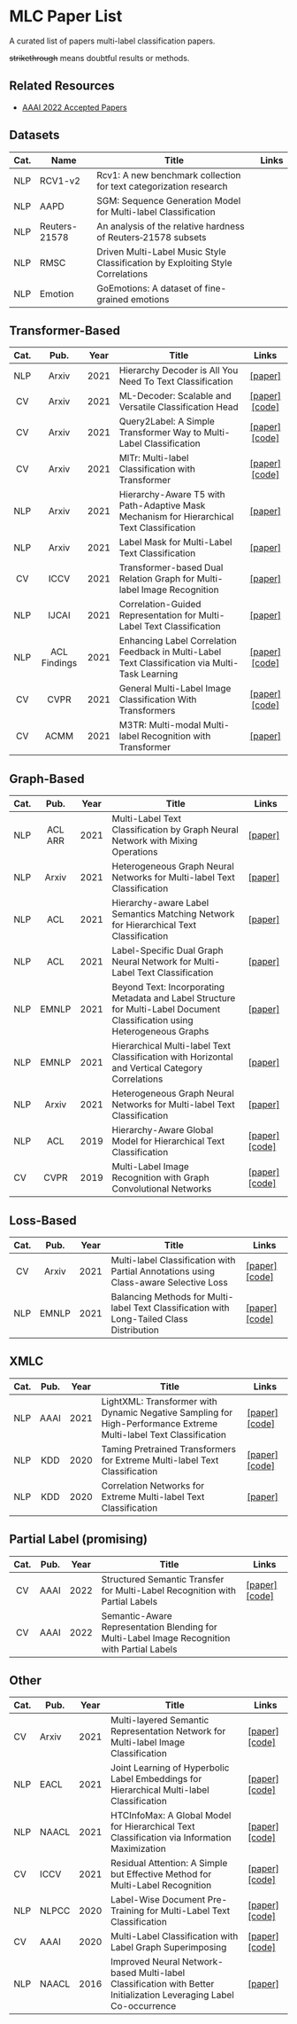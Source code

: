 # MLC Paper List

A curated list of papers multi-label classification papers.

~~strikethrough~~ means doubtful results or methods.

## Related Resources

- [AAAI 2022 Accepted Papers](https://aaai.org/Conferences/AAAI-22/wp-content/uploads/2021/12/AAAI-22_Accepted_Paper_List_Main_Technical_Track.pdf)

## Datasets

| Cat. | Name          | Title                                                        | Links |
| :--: | ------------- | ------------------------------------------------------------ | ----- |
| NLP  | RCV1-v2       | Rcv1: A new benchmark collection for text categorization research |       |
| NLP  | AAPD          | SGM: Sequence Generation Model for Multi-label Classification |       |
| NLP  | Reuters-21578 | An analysis of the relative hardness of Reuters‐21578 subsets |       |
| NLP  | RMSC          | Driven Multi-Label Music Style Classification by Exploiting Style Correlations |       |
| NLP  | Emotion       | GoEmotions: A dataset of fine-grained emotions               |       |

## Transformer-Based

| Cat. |     Pub.     | Year | Title                                                        |                            Links                             |
| :--: | :----------: | :--: | ------------------------------------------------------------ | :----------------------------------------------------------: |
| NLP  |    Arxiv     | 2021 | Hierarchy Decoder is All You Need To Text Classification     |      [[paper]](https://arxiv.org/pdf/2111.11104v1.pdf)       |
|  CV  |    Arxiv     | 2021 | ML-Decoder: Scalable and Versatile Classification Head       | [[paper]](https://arxiv.org/pdf/2111.12933v1.pdf)[[code]](https://github.com/alibaba-miil/ml_decoder) |
|  CV  |    Arxiv     | 2021 | Query2Label: A Simple Transformer Way to Multi-Label Classification | [[paper]](https://arxiv.org/pdf/2107.10834v1.pdf)[[code]](https://github.com/SlongLiu/query2labels) |
|  CV  |    Arxiv     | 2021 | MlTr: Multi-label Classification with Transformer            | [[paper]](https://arxiv.org/pdf/2106.06195v1.pdf)[[code]](https://github.com/starmemda/MlTr) |
| NLP  |    Arxiv     | 2021 | Hierarchy-Aware T5 with Path-Adaptive Mask Mechanism for Hierarchical Text Classification |       [[paper]](https://arxiv.org/pdf/2109.08585.pdf)        |
| NLP  |    Arxiv     | 2021 | Label Mask for Multi-Label Text Classification               |       [[paper]](https://arxiv.org/pdf/2106.10076.pdf)        |
|  CV  |     ICCV     | 2021 | Transformer-based Dual Relation Graph for Multi-label Image Recognition | [[paper]](https://openaccess.thecvf.com//content/ICCV2021/papers/Zhao_Transformer-Based_Dual_Relation_Graph_for_Multi-Label_Image_Recognition_ICCV_2021_paper.pdf) |
| NLP  |    IJCAI     | 2021 | Correlation-Guided Representation for Multi-Label Text Classification |  [[paper]](https://www.ijcai.org/proceedings/2021/0463.pdf)  |
| NLP  | ACL Findings | 2021 | Enhancing Label Correlation Feedback in Multi-Label Text Classification via Multi-Task Learning | [[paper]](https://arxiv.org/pdf/2106.03103.pdf)[[code]](https://github.com/EiraZhang/LACO) |
|  CV  |     CVPR     | 2021 | General Multi-Label Image Classification With Transformers   | [[paper]](https://openaccess.thecvf.com/content/CVPR2021/papers/Lanchantin_General_Multi-Label_Image_Classification_With_Transformers_CVPR_2021_paper.pdf)[[code]](https://github.com/QData/C-Tran) |
|  CV  |     ACMM     | 2021 | M3TR: Multi-modal Multi-label Recognition with Transformer   | [[paper]](https://dl.acm.org/doi/pdf/10.1145/3474085.3475191) |

## Graph-Based

| Cat. |  Pub.   | Year | Title                                                        | Links                                                        |
| ---- | :-----: | :--: | ------------------------------------------------------------ | ------------------------------------------------------------ |
| NLP  | ACL ARR | 2021 | Multi-Label Text Classification by Graph Neural Network with Mixing Operations | [[paper]](https://openreview.net/pdf?id=XT4BaluDTo)          |
| NLP  |  Arxiv  | 2021 | Heterogeneous Graph Neural Networks for Multi-label Text Classification | [[paper]](https://arxiv.org/pdf/2103.14620v1.pdf)            |
| NLP  |   ACL   | 2021 | Hierarchy-aware Label Semantics Matching Network for Hierarchical Text Classification | [[paper]](https://aclanthology.org/2021.acl-long.337.pdf)    |
| NLP  |   ACL   | 2021 | Label-Specific Dual Graph Neural Network for Multi-Label Text Classification | [[paper]](https://aclanthology.org/2021.acl-long.298.pdf)    |
| NLP  |  EMNLP  | 2021 | Beyond Text: Incorporating Metadata and Label Structure for Multi-Label Document Classification using Heterogeneous Graphs | [[paper]](https://aclanthology.org/2021.emnlp-main.253.pdf)  |
| NLP  |  EMNLP  | 2021 | Hierarchical Multi-label Text Classification with Horizontal and Vertical Category Correlations | [[paper]](https://aclanthology.org/2021.emnlp-main.190.pdf)  |
| NLP  |  Arxiv  | 2021 | Heterogeneous Graph Neural Networks for Multi-label Text Classification | [[paper]](https://arxiv.org/pdf/2103.14620v1.pdf)            |
| NLP  |   ACL   | 2019 | Hierarchy-Aware Global Model for Hierarchical Text Classification | [[paper]](https://aclanthology.org/2020.acl-main.104.pdf)[[code]](https://github.com/Alibaba-NLP/HiAGM) |
| CV   |  CVPR   | 2019 | Multi-Label Image Recognition with Graph Convolutional Networks | [[paper]](https://openaccess.thecvf.com/content_CVPR_2019/papers/Chen_Multi-Label_Image_Recognition_With_Graph_Convolutional_Networks_CVPR_2019_paper.pdf)[[code]](https://github.com/Megvii-Nanjing/ML_GCN) |

## Loss-Based

| Cat. | Pub.  | Year | Title                                                        | Links                                                        |
| :--: | :---: | :--: | ------------------------------------------------------------ | ------------------------------------------------------------ |
|  CV  | Arxiv | 2021 | Multi-label Classification with Partial Annotations using Class-aware Selective Loss | [[paper]](https://arxiv.org/pdf/2110.10955v1.pdf)[[code]](https://github.com/alibaba-miil/partiallabelingcsl) |
| NLP  | EMNLP | 2021 | Balancing Methods for Multi-label Text Classification with Long-Tailed Class Distribution | [[paper]](https://aclanthology.org/2021.emnlp-main.643.pdf)[[code]](https://github.com/Roche/BalancedLossNLP) |

## XMLC

| Cat. | Pub. | Year | Title                                                        | Links                                                        |
| :--: | :--: | :--: | ------------------------------------------------------------ | ------------------------------------------------------------ |
| NLP  | AAAI | 2021 | LightXML: Transformer with Dynamic Negative Sampling for High-Performance Extreme Multi-label Text Classification | [[paper]](https://arxiv.org/pdf/2101.03305.pdf)[[code]](http://github.com/kongds/LightXML) |
| NLP  | KDD  | 2020 | Taming Pretrained Transformers for Extreme Multi-label Text Classification | [[paper]](https://arxiv.org/pdf/1905.02331.pdf)[[code]](https://github.com/guoqunabc/X-BERT) |
| NLP  | KDD  | 2020 | Correlation Networks for Extreme Multi-label Text Classification | [[paper]](https://dl.acm.org/doi/pdf/10.1145/3394486.3403151) |

## Partial Label (promising)

| Cat. | Pub. | Year | Title                                                        | Links                                                        |
| :--: | :--: | :--: | ------------------------------------------------------------ | ------------------------------------------------------------ |
|  CV  | AAAI | 2022 | Structured Semantic Transfer for Multi-Label Recognition with Partial Labels | [[paper]](https://arxiv.org/pdf/2112.10941v2.pdf)[[code]](https://github.com/hcplab-sysu/hcp-mlr-pl) |
|  CV  | AAAI | 2022 | Semantic-Aware Representation Blending for Multi-Label Image Recognition with Partial Labels |                                                              |

## Other

| Cat. | Pub.  | Year | Title                                                        | Links                                                        |
| ---- | ----- | ---- | ------------------------------------------------------------ | ------------------------------------------------------------ |
| CV   | Arxiv | 2021 | Multi-layered Semantic Representation Network for Multi-label Image Classification | [[paper]](https://arxiv.org/pdf/2106.11596v1.pdf)[[code]](https://github.com/chehao2628/MSRN) |
| NLP  | EACL  | 2021 | Joint Learning of Hyperbolic Label Embeddings for Hierarchical Multi-label Classification | [[paper]](https://aclanthology.org/2021.eacl-main.247.pdf)[[code]](https://github.com/soumyac1999/hyperbolic-label-emb-for-hmc) |
| NLP  | NAACL | 2021 | HTCInfoMax: A Global Model for Hierarchical Text Classification via Information Maximization | [[paper]](https://aclanthology.org/2021.naacl-main.260.pdf)[[code]](https://github.com/RingBDStack/HTCInfoMax) |
| CV   | ICCV  | 2021 | Residual Attention: A Simple but Effective Method for Multi-Label Recognition | [[paper]](https://openaccess.thecvf.com//content/ICCV2021/papers/Zhu_Residual_Attention_A_Simple_but_Effective_Method_for_Multi-Label_Recognition_ICCV_2021_paper.pdf)[[code]](https://github.com/Kevinz-code/CSRA) |
| NLP  | NLPCC | 2020 | Label-Wise Document Pre-Training for Multi-Label Text Classification | [[paper]](https://arxiv.org/pdf/2008.06695v1.pdf)[[code]](https://github.com/laddie132/LW-PT) |
| CV   | AAAI  | 2020 | Multi-Label Classification with Label Graph Superimposing    | [[paper]](https://arxiv.org/pdf/1911.09243v1.pdf)[[code]](https://github.com/mathkey/mssnet) |
| NLP  | NAACL | 2016 | Improved Neural Network-based Multi-label Classification with Better Initialization Leveraging Label Co-occurrence | [[paper]](https://aclanthology.org/N16-1063.pdf)             |